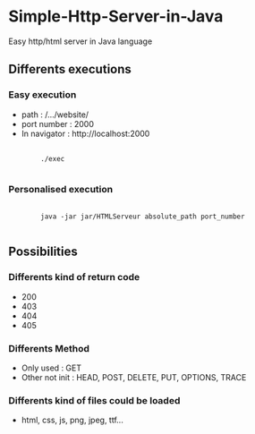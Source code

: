 # Simple-Http-Server-in-Java

Easy http/html server in Java language

## Differents executions

### Easy execution

- path : /.../website/
- port number : 2000
- In navigator : http://localhost:2000

<pre>
    <code>
        ./exec
    </code>
</pre>

### Personalised execution

<pre>
    <code>
        java -jar jar/HTMLServeur absolute_path port_number
    </code>
</pre>

## Possibilities

### Differents kind of return code
- 200
- 403
- 404
- 405

### Differents Method
- Only used : GET
- Other not init : HEAD, POST, DELETE, PUT, OPTIONS, TRACE

### Differents kind of files could be loaded
- html, css, js, png, jpeg, ttf...

